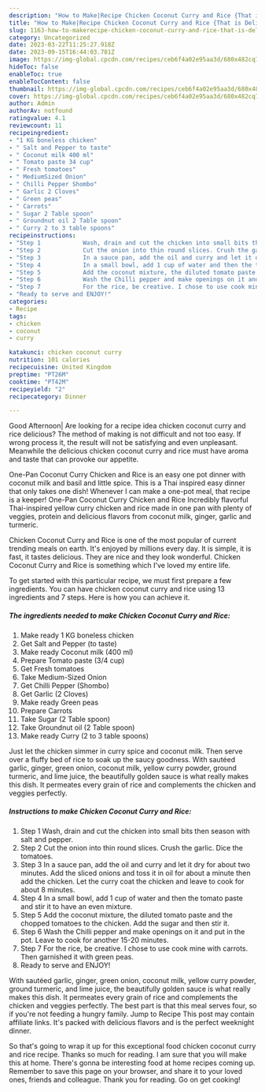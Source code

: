 ```yaml
---
description: "How to Make|Recipe Chicken Coconut Curry and Rice {That is Delicious"
title: "How to Make|Recipe Chicken Coconut Curry and Rice {That is Delicious"
slug: 1163-how-to-makerecipe-chicken-coconut-curry-and-rice-that-is-delicious
category: Uncategorized
date: 2023-03-22T11:25:27.918Z
date: 2023-09-15T16:44:03.781Z
image: https://img-global.cpcdn.com/recipes/ceb6f4a02e95aa3d/680x482cq70/chicken-coconut-curry-and-rice-recipe-main-photo.jpg
hideToc: false
enableToc: true
enableTocContent: false
thumbnail: https://img-global.cpcdn.com/recipes/ceb6f4a02e95aa3d/680x482cq70/chicken-coconut-curry-and-rice-recipe-main-photo.jpg
cover: https://img-global.cpcdn.com/recipes/ceb6f4a02e95aa3d/680x482cq70/chicken-coconut-curry-and-rice-recipe-main-photo.jpg
author: Admin
authorAv: notfound
ratingvalue: 4.1
reviewcount: 11
recipeingredient:
- "1 KG boneless chicken"
- " Salt and Pepper to taste"
- " Coconut milk 400 ml"
- " Tomato paste 34 cup"
- " Fresh tomatoes"
- " MediumSized Onion"
- " Chilli Pepper Shombo"
- " Garlic 2 Cloves"
- " Green peas"
- " Carrots"
- " Sugar 2 Table spoon"
- " Groundnut oil 2 Table spoon"
- " Curry 2 to 3 table spoons"
recipeinstructions:
- "Step 1            Wash, drain and cut the chicken into small bits then season with salt and pepper."
- "Step 2            Cut the onion into thin round slices. Crush the garlic. Dice the tomatoes."
- "Step 3            In a sauce pan, add the oil and curry and let it dry for about two minutes. Add the sliced onions and toss it in oil for about a minute then add the chicken. Let the curry coat the chicken and leave to cook for about 8 minutes."
- "Step 4            In a small bowl, add 1 cup of water and then the tomato paste and stir it to have an even mixture."
- "Step 5            Add the coconut mixture, the diluted tomato paste and the chopped tomatoes to the chicken. Add the sugar and then stir it."
- "Step 6            Wash the Chilli pepper and make openings on it and put in the pot. Leave to cook for another 15-20 minutes."
- "Step 7            For the rice, be creative. I chose to use cook mine with carrots. Then garnished it with green peas."
- "Ready to serve and ENJOY!"
categories:
- Recipe
tags:
- chicken
- coconut
- curry

katakunci: chicken coconut curry 
nutrition: 101 calories
recipecuisine: United Kingdom
preptime: "PT26M"
cooktime: "PT42M"
recipeyield: "2"
recipecategory: Dinner

---
```



Good Afternoon| Are looking for a recipe idea chicken coconut curry and rice delicious? The method of making is not difficult and not too easy. If wrong process it, the result will not be satisfying and even unpleasant. Meanwhile the delicious chicken coconut curry and rice must have aroma and taste that can provoke our appetite.





One-Pan Coconut Curry Chicken and Rice is an easy one pot dinner with coconut milk and basil and little spice. This is a Thai inspired easy dinner that only takes one dish! Whenever I can make a one-pot meal, that recipe is a keeper! One-Pan Coconut Curry Chicken and Rice Incredibly flavorful Thai-inspired yellow curry chicken and rice made in one pan with plenty of veggies, protein and delicious flavors from coconut milk, ginger, garlic and turmeric.

Chicken Coconut Curry and Rice is one of the most popular of current trending meals on earth. It's enjoyed by millions every day. It is simple, it is fast, it tastes delicious. They are nice and they look wonderful. Chicken Coconut Curry and Rice is something which I've loved my entire life.


To get started with this particular recipe, we must first prepare a few ingredients. You can have chicken coconut curry and rice using 13 ingredients and 7 steps. Here is how you can achieve it.

<!--inarticleads1-->

##### The ingredients needed to make Chicken Coconut Curry and Rice:

1. Make ready 1 KG boneless chicken
1. Get  Salt and Pepper (to taste)
1. Make ready  Coconut milk (400 ml)
1. Prepare  Tomato paste (3/4 cup)
1. Get  Fresh tomatoes
1. Take  Medium-Sized Onion
1. Get  Chilli Pepper (Shombo)
1. Get  Garlic (2 Cloves)
1. Make ready  Green peas
1. Prepare  Carrots
1. Take  Sugar (2 Table spoon)
1. Take  Groundnut oil (2 Table spoon)
1. Make ready  Curry (2 to 3 table spoons)


Just let the chicken simmer in curry spice and coconut milk. Then serve over a fluffy bed of rice to soak up the saucy goodness. With sautéed garlic, ginger, green onion, coconut milk, yellow curry powder, ground turmeric, and lime juice, the beautifully golden sauce is what really makes this dish. It permeates every grain of rice and complements the chicken and veggies perfectly. 

<!--inarticleads2-->

##### Instructions to make Chicken Coconut Curry and Rice:

1. Step 1            Wash, drain and cut the chicken into small bits then season with salt and pepper.
1. Step 2            Cut the onion into thin round slices. Crush the garlic. Dice the tomatoes.
1. Step 3            In a sauce pan, add the oil and curry and let it dry for about two minutes. Add the sliced onions and toss it in oil for about a minute then add the chicken. Let the curry coat the chicken and leave to cook for about 8 minutes.
1. Step 4            In a small bowl, add 1 cup of water and then the tomato paste and stir it to have an even mixture.
1. Step 5            Add the coconut mixture, the diluted tomato paste and the chopped tomatoes to the chicken. Add the sugar and then stir it.
1. Step 6            Wash the Chilli pepper and make openings on it and put in the pot. Leave to cook for another 15-20 minutes.
1. Step 7            For the rice, be creative. I chose to use cook mine with carrots. Then garnished it with green peas.
1. Ready to serve and ENJOY!

With sautéed garlic, ginger, green onion, coconut milk, yellow curry powder, ground turmeric, and lime juice, the beautifully golden sauce is what really makes this dish. It permeates every grain of rice and complements the chicken and veggies perfectly. The best part is that this meal serves four, so if you&#39;re not feeding a hungry family. Jump to Recipe This post may contain affiliate links. It&#39;s packed with delicious flavors and is the perfect weeknight dinner. 

So that's going to wrap it up for this exceptional food chicken coconut curry and rice recipe. Thanks so much for reading. I am sure that you will make this at home. There's gonna be interesting food at home recipes coming up. Remember to save this page on your browser, and share it to your loved ones, friends and colleague. Thank you for reading. Go on get cooking!
